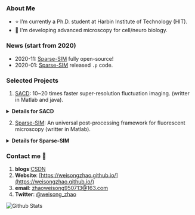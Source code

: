 

### About Me
- :star: I’m currently a Ph.D. student at Harbin Institute of Technology (HIT).
- :microscope: I'm developing advanced microscopy for cell/neuro biology.

### News (start from 2020)

- 2020-11: [Sparse-SIM](https://github.com/WeisongZhao/Sparse-SIM) fully open-source!
- 2020-01: [Sparse-SIM](https://github.com/WeisongZhao/Sparse-SIM) released `.p` code.

### Selected Projects

1. [SACD](https://github.com/WeisongZhao/SACD): 10~20 times faster super-resolution fluctuation imaging. (writter in Matlab and java).


<details>
<summary><b>Details for SACD</b></summary>
<b>Concept:</b>

<p align="left">
<img src='/imgs/SACD model.png' width=700>
</p>


</details>

2. [Sparse-SIM](https://github.com/WeisongZhao/Sparse-SIM): An universal post-processing framework for fluorescent microscopy (writter in Matlab).

<details>
<summary><b>Details for Sparse-SIM</b></summary>
<b>Concept:</b>

<p align="left">
<img src='/imgs/GUIv2.png' width=700>
</p>

<b>Algorithm UI:</b>

<p align="left">
<img src='/imgs/GUI.png' width=700>
</p>
</details>

### Contact me 📱

1. **blogs**:[CSDN](https://blog.csdn.net/weixin_41923961/)
2. **Website**: [https://weisongzhao.github.io/](https://weisongzhao.github.io/)
3. **email**: zhaoweisong950713@163.com
4. **Twitter**: [@weisong_zhao](https://twitter.com/weisong_zhao)

![Github Stats](https://github-readme-stats.vercel.app/api?username=WeisongZhao&show_icons=true&theme=dark)
<!--
**WeisongZhao/WeisongZhao** is a ✨ _special_ ✨ repository because its `README.md` (this file) appears on your GitHub profile.

Here are some ideas to get you started:

- 🔭 I’m currently working on ...
- 🌱 I’m currently learning ...
- 👯 I’m looking to collaborate on ...
- 🤔 I’m looking for help with ...
- 💬 Ask me about ...
- 📫 How to reach me: ...
- 😄 Pronouns: ...
- ⚡ Fun fact: ...
-->
